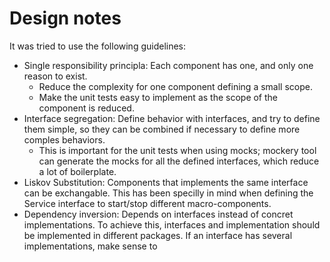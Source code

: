 # Design notes

It was tried to use the following guidelines:

- Single responsibility principla: Each component has one, and only one reason to exist.
  - Reduce the complexity for one component defining a small scope.
  - Make the unit tests easy to implement as the scope of the component is reduced.
- Interface segregation: Define behavior with interfaces, and try to define them
  simple, so they can be combined if necessary to define more comples behaviors.
  - This is important for the unit tests when using mocks; mockery tool can generate the mocks for all the defined interfaces, which reduce a lot of boilerplate.
- Liskov Substitution: Components that implements the same interface can be exchangable. This has been specilly in mind when defining the Service interface to start/stop different macro-components.
- Dependency inversion: Depends on interfaces instead of concret implementations. To achieve this, interfaces and implementation should be implemented in different packages. If an interface has several implementations, make sense to 
